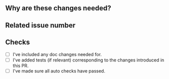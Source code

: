 <!-- Thank you for your contribution!  -->

<!-- Please add a reviewer to the assignee section when you create a PR. If you don't have the access to it, we will shortly find a reviewer and assign them to your PR. -->

## Why are these changes needed?

<!-- Please give a short summary of the change and the problem this solves. -->

## Related issue number

<!-- For example: "Closes #1234" -->

## Checks

- [ ] I've included any doc changes needed for.
- [ ] I've added tests (if relevant) corresponding to the changes introduced in this PR.
- [ ] I've made sure all auto checks have passed.
